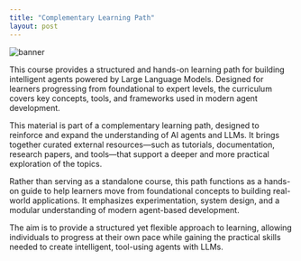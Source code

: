 ```yaml
---
title: "Complementary Learning Path"
layout: post
---
```


![banner](https://github.com/user-attachments/assets/de805295-275e-4641-8483-a23264db6ac8)

This course provides a structured and hands-on learning path for building intelligent agents powered by Large Language Models. Designed for learners progressing from foundational to expert levels, the curriculum covers key concepts, tools, and frameworks used in modern agent development.

This material is part of a complementary learning path, designed to reinforce and expand the understanding of AI agents and LLMs. It brings together curated external resources—such as tutorials, documentation, research papers, and tools—that support a deeper and more practical exploration of the topics.


Rather than serving as a standalone course, this path functions as a hands-on guide to help learners move from foundational concepts to building real-world applications. It emphasizes experimentation, system design, and a modular understanding of modern agent-based development.

The aim is to provide a structured yet flexible approach to learning, allowing individuals to progress at their own pace while gaining the practical skills needed to create intelligent, tool-using agents with LLMs.